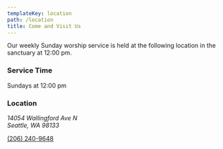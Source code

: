 ```yaml
---
templateKey: location
path: /location
title: Come and Visit Us
---
```

Our weekly Sunday worship service is held at the following location in the sanctuary at 12:00 pm.

### Service Time

Sundays at 12:00 pm

### Location

<address>
  14054 Wallingford Ave N<br />
  Seattle, WA 98133
</address>

<a href="tel:+1(206) 240-9648">(206) 240-9648</a>
